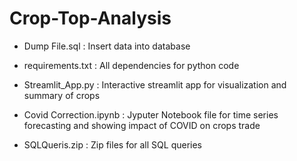 # Crop-Top-Analysis

- Dump File.sql : Insert data into database

- requirements.txt : All dependencies for python code

- Streamlit_App.py : Interactive streamlit app for visualization and summary of crops

- Covid Correction.ipynb : Jyputer Notebook file for time series forecasting and showing impact of COVID on crops trade

- SQLQueris.zip : Zip files for all SQL queries

